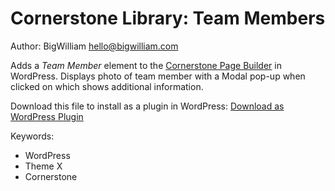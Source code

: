 # Cornerstone Library: Team Members


Author: BigWilliam <hello@bigwilliam.com>

Adds a *Team Member* element to the [Cornerstone Page Builder](//theme.co/cornerstone) in WordPress. Displays photo of team member with a Modal pop-up when clicked on which shows additional information.

Download this file to install as a plugin in WordPress: <a href="https://github.com/bigwilliam/cornerstone-library-team-members/blob/master/cornerstone-library-teammembers.zip">Download as WordPress Plugin</a>

Keywords:

* WordPress
* Theme X
* Cornerstone